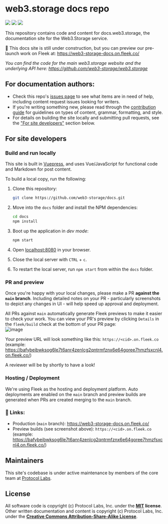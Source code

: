 # web3.storage docs repo

[![](https://img.shields.io/badge/made%20by-Protocol%20Labs-blue.svg)](https://protocol.ai)
[![](https://img.shields.io/badge/platform-VuePress-green.svg)](https://vuepress.vuejs.org/)
[![](https://img.shields.io/badge/deployed%20on-Fleek-ff69b4.svg)](http://fleek.co/)

This repository contains code and content for docs.web3.storage, the documentation site for the Web3.Storage service.

🚧 This docs site is still under construction, but you can preview our pre-launch work on Fleek at: https://web3-storage-docs.on.fleek.co/

_You can find the code for the main web3.storage website and the underlying API here: https://github.com/web3-storage/web3.storage_

## For documentation authors:
- Check this repo's [issues page](https://github.com/web3-storage/docs/issues) to see what items are in need of help, including content request issues looking for writers.
- If you're writing something new, please read through the [contribution guide](CONTRIBUTING.md) for guidelines on types of content, grammar, formatting, and style.
- For details on building the site locally and submitting pull requests, see the ["For site developers"](#for-site-developers) section below.


## For site developers

### Build and run locally

This site is built in [Vuepress](https://vuepress.vuejs.org/guide/), and uses Vue/JavaScript for functional code and Markdown for post content.

To build a local copy, run the following:

1. Clone this repository:

   ```bash
   git clone https://github.com/web3-storage/docs.git
   ```

1. Move into the `docs` folder and install the NPM dependencies:

   ```bash
   cd docs
   npm install
   ```

1. Boot up the application in _dev mode_:

   ```bash
   npm start
   ```

1. Open [localhost:8080](http://localhost:8080) in your browser.
1. Close the local server with `CTRL` + `c`.
1. To restart the local server, run `npm start` from within the `docs` folder.

### PR and preview

Once you're happy with your local changes, please make a PR **against the `main` branch**. Including detailed notes on your PR - particularly screenshots to depict any changes in UI - will help speed up approval and deployment.

All PRs against `main` automatically generate Fleek previews to make it easier to check your work. You can view your PR's preview by clicking `Details` in the `fleek/build` check at the bottom of your PR page:<br/>
![image](https://user-images.githubusercontent.com/1507828/110034382-9dbb5b80-7cf7-11eb-89a4-7772970677d3.png)

Your preview URL will look something like this: `https://<cid>.on.fleek.co` (example: https://bafybeibwksog6le7t6anr4zenlcg2qntrmfznx6e64goree7hmzfsxcnl4.on.fleek.co/)

A reviewer will be by shortly to have a look!

### Hosting / Deployment

We're using Fleek as the hosting and deployment platform.
Auto deployments are enabled on the `main` branch and preview builds are generated when PRs are created merging to the `main` branch.

### 🔗 Links:

- Production (`main` branch): https://web3-storage-docs.on.fleek.co/
- Preview builds (see screenshot above): `https://<cid>.on.fleek.co` (example: https://bafybeibwksog6le7t6anr4zenlcg2qntrmfznx6e64goree7hmzfsxcnl4.on.fleek.co/)

## Maintainers

This site's codebase is under active maintenance by members of the core team at [Protocol Labs](https://protocol.ai/).

## License

All software code is copyright (c) Protocol Labs, Inc. under the **[MIT](LICENSE) license**. Other written documentation and content is copyright (c) Protocol Labs, Inc. under the [**Creative Commons Attribution-Share-Alike License**](https://creativecommons.org/licenses/by/4.0/).
